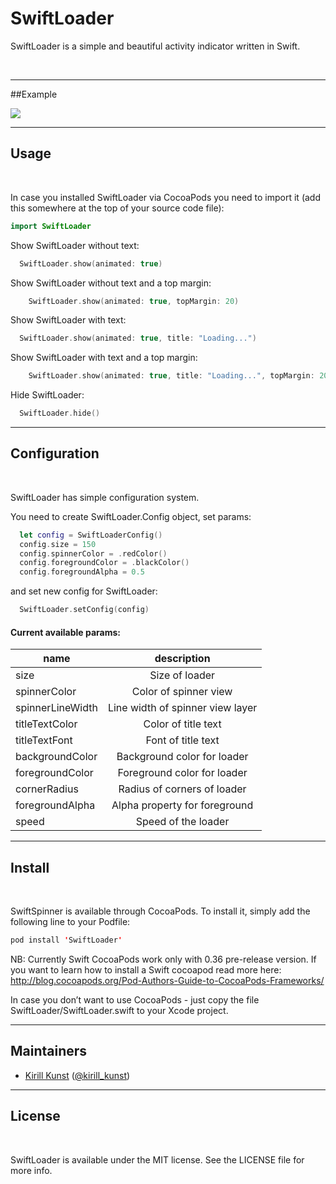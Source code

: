 # SwiftLoader
SwiftLoader is a simple and beautiful activity indicator written in Swift.

<br />

-------------------------------------------------------------------------------

##Example
<br />

<img src="https://raw.githubusercontent.com/leoru/SwiftLoader/master/images/loadergif.gif">

-------------------------------------------------------------------------------

## Usage

<br />

In case you installed SwiftLoader via CocoaPods you need to import it (add this somewhere at the top of your source code file):
```swift
import SwiftLoader
```

Show SwiftLoader without text:
```swift
  SwiftLoader.show(animated: true)    
```

Show SwiftLoader without text and a top margin: 
```swift
	SwiftLoader.show(animated: true, topMargin: 20)
```

Show SwiftLoader with text: 
```swift
  SwiftLoader.show(animated: true, title: "Loading...")
```

Show SwiftLoader with text and a top margin: 
```swift
	SwiftLoader.show(animated: true, title: "Loading...", topMargin: 20)
```

Hide SwiftLoader:
```swift
  SwiftLoader.hide()
```

-------------------------------------------------------------------------------

## Configuration
<br />

SwiftLoader has simple configuration system.

You need to create SwiftLoader.Config object, set params:
```swift
  let config = SwiftLoaderConfig()
  config.size = 150
  config.spinnerColor = .redColor()
  config.foregroundColor = .blackColor()
  config.foregroundAlpha = 0.5
```
and set new config for SwiftLoader:
```swift
  SwiftLoader.setConfig(config)
```

#### Current available params:

| name              | description                      |
| ----------------- |:--------------------------------:|
| size              | Size of loader                   |
| spinnerColor      | Color of spinner view            |
| spinnerLineWidth  | Line width of spinner view layer |
| titleTextColor    | Color of title text              |
| titleTextFont     | Font of title text               |
| backgroundColor   | Background color for loader      |
| foregroundColor   | Foreground color for loader      |
| cornerRadius      | Radius of corners of loader      |
| foregroundAlpha   | Alpha property for foreground    |
| speed             | Speed of the loader              |

-------------------------------------------------------------------------------

## Install
<br />

SwiftSpinner is available through CocoaPods. To install it, simply add the following line to your Podfile:

```swift
pod install 'SwiftLoader'
```
NB: Currently Swift CocoaPods work only with 0.36 pre-release version. If you want to learn how to install a Swift cocoapod read more here: http://blog.cocoapods.org/Pod-Authors-Guide-to-CocoaPods-Frameworks/

In case you don’t want to use CocoaPods - just copy the file SwiftLoader/SwiftLoader.swift to your Xcode project.

-------------------------------------------------------------------------------

## Maintainers
- [Kirill Kunst](https://github.com/leoru) ([@kirill_kunst](https://twitter.com/kirill_kunst))

-------------------------------------------------------------------------------

## License
<br />

SwiftLoader is available under the MIT license. See the LICENSE file for more info.
